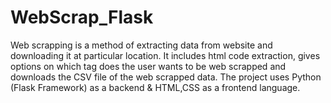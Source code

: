 # WebScrap_Flask
Web scrapping is a method of extracting data from  website and downloading it at particular location. It includes html code extraction, gives options on which tag does the user wants to be web scrapped and downloads the CSV file of the web scrapped data. The project uses Python (Flask Framework) as a backend &amp; HTML,CSS as a frontend language.
